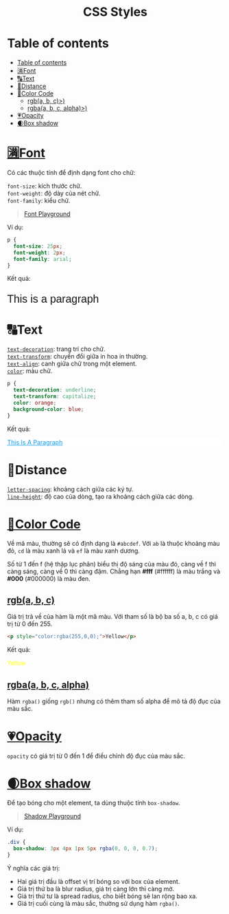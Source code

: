 <link rel='stylesheet' href='../../../main.css'>

<div class="title"> 
    <center><h1 class="bigtitle">CSS Styles</h1></center>
</div>

# Table of contents

- [Table of contents](#table-of-contents)
- [🈵Font](#font)
- [🔠Text](#text)
- [📏Distance](#distance)
- [🌈Color Code](#color-code)
  - [rgb(a, b, c)>)](#rgba-b-c)
  - [rgba(a, b, c, alpha)>)](#rgbaa-b-c-alpha)
- [💗Opacity](#opacity)
- [🌒Box shadow](#box-shadow)

# [🈵Font](https://developer.mozilla.org/en-US/docs/Web/CSS/font)

Có các thuộc tính để định dạng font cho chữ:

`font-size`: kích thước chữ.\
`font-weight`: độ dày của nét chữ.\
`font-family`: kiểu chữ.

> [Font Playground](https://play.typedetail.com/)

Ví dụ:

```css
p {
  font-size: 25px;
  font-weight: 2px;
  font-family: arial;
}
```

Kết quả:

<p style="font-size: 25px; font-weight: 1px; font-family: arial">
This is a paragraph
</p>

# 🔠Text

[`text-decoration`](https://developer.mozilla.org/en-US/docs/Web/CSS/text-decoration): trang trí cho chữ.\
[`text-transform`](https://developer.mozilla.org/en-US/docs/Web/CSS/text-transform): chuyển đổi giữa in hoa in thường.\
[`text-align`](https://developer.mozilla.org/en-US/docs/Web/CSS/text-align): canh giữa chữ trong một element.\
[`color`](https://developer.mozilla.org/en-US/docs/Web/CSS/color): màu chữ.

```css
p {
  text-decoration: underline;
  text-transform: capitalize;
  color: orange;
  background-color: blue;
}
```

Kết quả:

<p style="text-decoration: underline;
  text-transform: capitalize;
  color: #0c9aec;
  background-color: white;">
This is a paragraph
</p>

# 📏Distance

[`letter-spacing`](https://developer.mozilla.org/en-US/docs/Web/CSS/letter-spacing): khoảng cách giữa các ký tự.\
[`line-height`](https://developer.mozilla.org/en-US/docs/Web/CSS/line-height): độ cao của dòng, tạo ra khoảng cách giữa các dòng.

# [🌈Color Code](https://css-tricks.com/your-go-to-hex-code-color/)

Về mã màu, thường sẽ có định dạng là `#abcdef`. Với `ab` là thuộc khoảng màu đỏ, `cd` là màu xanh lá và `ef` là màu xanh dương.

Số từ 1 đến f (hệ thập lục phân) biểu thị độ sáng của màu đó, càng về f thì càng sáng, càng về 0 thì càng đậm. Chẳng hạn **#fff** (#ffffff) là màu trắng và **#000** (#000000) là màu đen.

## [rgb(a, b, c)](<https://developer.mozilla.org/en-US/docs/Web/CSS/color_value/rgb()>)

Giá trị trả về của hàm là một mã màu. Với tham số là bộ ba số a, b, c có giá trị từ 0 đến 255.

```html
<p style="color:rgba(255,0,0);">Yellow</p>
```

Kết quả:

<p style="color:rgba(255,255,0);">Yellow</p>

## [rgba(a, b, c, alpha)](<https://developer.mozilla.org/en-US/docs/Web/CSS/color_value/rgba()>)

Hàm `rgba()` giống `rgb()` nhưng có thêm tham số alpha để mô tả độ đục của màu sắc.

# [💗Opacity](https://developer.mozilla.org/en-US/docs/Web/CSS/opacity)

`opacity` có giá trị từ 0 đến 1 để điều chỉnh độ đục của màu sắc.

# [🌒Box shadow](https://developer.mozilla.org/en-US/docs/Web/CSS/box-shadow)

Để tạo bóng cho một element, ta dùng thuộc tính `box-shadow`.

> [Shadow Playground](https://www.cssmatic.com/box-shadow)

Ví dụ:

```css
.div {
  box-shadow: 3px 4px 1px 5px rgba(0, 0, 0, 0.7);
}
```

Ý nghĩa các giá trị:

- Hai giá trị đầu là offset vị trí bóng so với box của element.
- Giá trị thứ ba là blur radius, giá trị càng lớn thì càng mờ.
- Giá trị thứ tư là spread radius, cho biết bóng sẽ lan rộng bao xa.
- Giá trị cuối cùng là màu sắc, thường sử dụng hàm `rgba()`.
